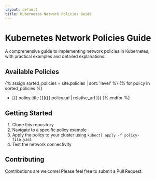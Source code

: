 ```yaml
---
layout: default
title: Kubernetes Network Policies Guide
---
```


# Kubernetes Network Policies Guide

A comprehensive guide to implementing network policies in Kubernetes, with practical examples and detailed explanations.

## Available Policies

{% assign sorted_policies = site.policies | sort: 'level' %}
{% for policy in sorted_policies %}
- [{{ policy.title }}]({{ policy.url | relative_url }})
{% endfor %}

## Getting Started

1. Clone this repository
2. Navigate to a specific policy example
3. Apply the policy to your cluster using `kubectl apply -f policy-file.yaml`
4. Test the network connectivity

## Contributing

Contributions are welcome! Please feel free to submit a Pull Request. 